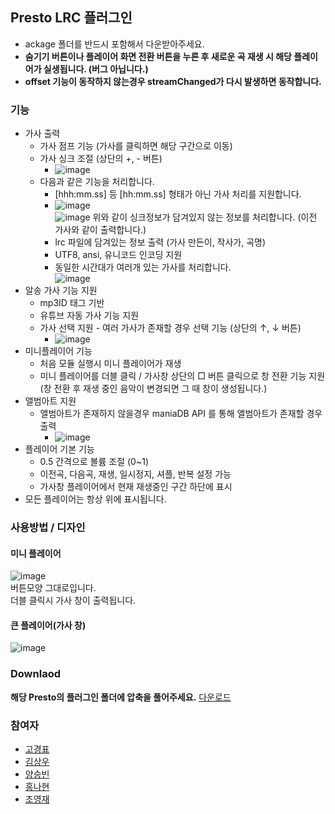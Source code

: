 ## Presto LRC 플러그인
* ackage 폴더를 반드시 포함해서 다운받아주세요.
* **숨기기 버튼이나 플레이어 화면 전환 버튼을 누른 후 새로운 곡 재생 시 해당 플레이어가 실생됩니다. (버그 아닙니다.)**
* **offset 기능이 동작하지 않는경우 streamChanged가 다시 발생하면 동작합니다.**
  
### 기능
* 가사 출력
  * 가사 점프 기능 (가사를 클릭하면 해당 구간으로 이동)
  * 가사 싱크 조절 (상단의 +, - 버튼)
    * ![image](https://user-images.githubusercontent.com/42190339/49266564-03c23400-f49a-11e8-891a-4e2714d68847.png)
  * 다음과 같은 기능을 처리합니다.
    * [hhh:mm.ss] 등 [hh:mm.ss] 형태가 아닌 가사 처리를 지원합니다.
    * ![image](https://user-images.githubusercontent.com/42190339/49266427-88608280-f499-11e8-8b76-1cb8c69958c8.png)  
      ![image](https://user-images.githubusercontent.com/42190339/49266318-feb0b500-f498-11e8-9115-21b1062935af.png) 
      위와 같이 싱크정보가 담겨있지 않는 정보를 처리합니다. (이전 가사와 같이 출력합니다.)
    * lrc 파일에 담겨있는 정보 출력 (가사 만든이, 작사가, 곡명)
    * UTF8, ansi, 유니코드 인코딩 지원
    * 동일한 시간대가 여러개 있는 가사를 처리합니다.  
      ![image](https://user-images.githubusercontent.com/42190339/49267056-e5f5ce80-f49b-11e8-9883-ac56e7194c73.png)
* 알송 가사 기능 지원
  * mp3ID 태그 기반
  * 유튜브 자동 가사 기능 지원
  * 가사 선택 지원 - 여러 가사가 존재할 경우 선택 기능 (상단의 ↑, ↓ 버튼)
    * ![image](https://user-images.githubusercontent.com/42190339/49266594-26ece380-f49a-11e8-8320-1e65f65efcae.png)
* 미니플레이어 기능
  * 처음 모듈 실행시 미니 플레이어가 재생
  * 미니 플레이어를 더블 클릭 / 가사창 상단의 □ 버튼 클릭으로 창 전환 기능 지원
    (창 전환 후 재생 중인 음악이 변경되면 그 때 창이 생성됩니다.)
* 앨범아트 지원
  * 앨범아트가 존재하지 않을경우 maniaDB API 를 통해 앨범아트가 존재할 경우 출력
    * ![image](https://user-images.githubusercontent.com/42190339/49267011-be9f0180-f49b-11e8-9c5d-e6125411d69a.png)
* 플레이어 기본 기능
  * 0.5 간격으로 볼륨 조절 (0~1)
  * 이전곡, 다음곡, 재생, 일시정지, 셔플, 반복 설정 가능
  * 가사창 플레이어에서 현재 재생중인 구간 하단에 표시
* 모든 플레이어는 항상 위에 표시됩니다.

### 사용방법 / 디자인
#### 미니 플레이어
![image](https://user-images.githubusercontent.com/42190339/49266273-bc877380-f498-11e8-9a40-404ce7861840.png)  
버튼모양 그대로입니다.  
더블 클릭시 가사 창이 출력됩니다.

#### 큰 플레이어(가사 창)
![image](https://user-images.githubusercontent.com/42190339/49266945-8697be80-f49b-11e8-871d-d8c074d43b52.png)  

### Downlaod
**해당 Presto의 플러그인 폴더에 압축을 풀어주세요.**
[다운로드](https://github.com/kgpyo/PrestoLRCPlugin/raw/master/Presto.Plugin.Lyrics.zip)

### 참여자
* [고경표](https://github.com/kgpyo)
* [김상우](https://github.com/ksw7564)
* [양승빈](https://github.com/xzcv1994)
* [홍나현](https://github.com/abab0528)
* [조영재](https://github.com/jyj94)
